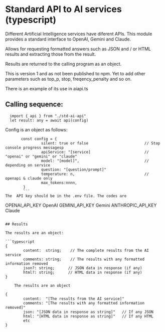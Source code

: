 # Standard  API to AI services (typescript)
 
 Different Artificial Intelligence services have diferent APIs. This module provides a standard interface to OpenAI, Gemini and Claude.

 Allows for requesting formatted answers such as JSON and / or HTML results and extracting those from the result.

 Results are returned to the calling program as an object. 

This is version 1 and as not been published to npm. Yet to add other parameters such as  top_p, stop, freqency_penalty and so on.

There is an example of its use in aiapi.ts



## Calling sequence: 

```
  import { api } from "./std-ai-api"
  let result: any = await api(config)
```

Config is an object as follows:  

```
       const config = {
                silent: true or false                         // Stop console progress messagesp
                apiService: "[service]                        // "openai" or "gemini" or "claude"
                model: "[model]",                             // depending on service
                question: "[question/prompt]"                 
                temperature: n,                               // openapi & claude only
                max_tokens:nnnn,
        }
        ```
The  API key should be in the .env file. The codes are 

```
OPENAI_API_KEY      OpenAI
GEMINI_API_KEY      Gemini
ANTHROPIC_API_KEY   Claude     
```

## Results

The results are an object:

```typescript
{
        content:  string;    // The complete results from the AI service
        comments: string;    // The results with any formatted information removed
        json?: string;      // JSON data in response (if any)
        html?: string;      // HTML data in response (if any)
}
```
        The results are an object

```
{
        content:  "[The results from the AI service]"
        comments: "[The results with any formatted information removed]"
        json: "[JSON data in response as string]"   // If any JSON
        html: "[HTML data in response as string]"   // If any HTML
        etc
}
```




